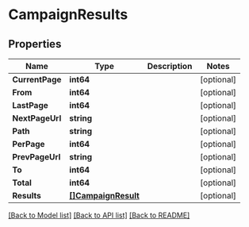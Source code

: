 # CampaignResults

## Properties

Name | Type | Description | Notes
------------ | ------------- | ------------- | -------------
**CurrentPage** | **int64** |  | [optional] 
**From** | **int64** |  | [optional] 
**LastPage** | **int64** |  | [optional] 
**NextPageUrl** | **string** |  | [optional] 
**Path** | **string** |  | [optional] 
**PerPage** | **int64** |  | [optional] 
**PrevPageUrl** | **string** |  | [optional] 
**To** | **int64** |  | [optional] 
**Total** | **int64** |  | [optional] 
**Results** | [**[]CampaignResult**](CampaignResult.md) |  | [optional] 

[[Back to Model list]](../README.md#documentation-for-models) [[Back to API list]](../README.md#documentation-for-api-endpoints) [[Back to README]](../README.md)



